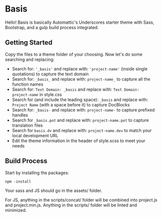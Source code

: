# Basis

Hello! Basis is basically Automattic's Underscores starter theme with Sass, Bootstrap, and a gulp build process integrated.

## Getting Started

Copy the files to a theme folder of your choosing.  Now let's do some searching and replacing:
-   Search for:  `'_basis'`  and replace with:  `'project-name'`  (inside single quotations) to capture the text domain
-   Search for:  `_basis_`  and replace with:  `project-name_`  to capture all the function names
-   Search for:  `Text Domain: _basis`  and replace with:  `Text Domain: project-name`  in style.css
-   Search for (and include the leading space):  `_basis`  and replace with:  `Project Name`  (with a space before it) to capture DocBlocks
-   Search for:  `_basis-`  and replace with:  `project-name-`  to capture prefixed handles
-   Search for  `_basis.pot`  and replace with:  `project-name.pot`  to capture translation files
-   Search for  `basis.dv`  and replace with:  `project-name.dev`  to match your local development URL
-   Edit the theme information in the header of style.scss to meet your needs

## Build Process

Start by installing the packages:

    npm -install

Your sass and JS should go in the assets/ folder.  

For JS, anything in the scripts/concat/ folder will be combined into project.js and project.min.js.  Anything in the scripts/ folder will be linted and minimized.
